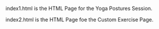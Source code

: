 index1.html is the HTML Page for the Yoga Postures Session.

index2.html is the HTML Page foe the Custom Exercise Page.
